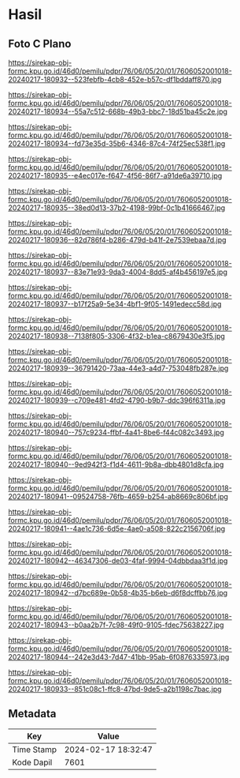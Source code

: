 # Hasil

## Foto C Plano

https://sirekap-obj-formc.kpu.go.id/46d0/pemilu/pdpr/76/06/05/20/01/7606052001018-20240217-180932--523febfb-4cb8-452e-b57c-df1bddaff870.jpg

https://sirekap-obj-formc.kpu.go.id/46d0/pemilu/pdpr/76/06/05/20/01/7606052001018-20240217-180934--55a7c512-668b-49b3-bbc7-18d51ba45c2e.jpg

https://sirekap-obj-formc.kpu.go.id/46d0/pemilu/pdpr/76/06/05/20/01/7606052001018-20240217-180934--fd73e35d-35b6-4346-87c4-74f25ec538f1.jpg

https://sirekap-obj-formc.kpu.go.id/46d0/pemilu/pdpr/76/06/05/20/01/7606052001018-20240217-180935--e4ec017e-f647-4f56-86f7-a91de6a39710.jpg

https://sirekap-obj-formc.kpu.go.id/46d0/pemilu/pdpr/76/06/05/20/01/7606052001018-20240217-180935--38ed0d13-37b2-4198-99bf-0c1b41666467.jpg

https://sirekap-obj-formc.kpu.go.id/46d0/pemilu/pdpr/76/06/05/20/01/7606052001018-20240217-180936--82d786f4-b286-479d-b41f-2e7539ebaa7d.jpg

https://sirekap-obj-formc.kpu.go.id/46d0/pemilu/pdpr/76/06/05/20/01/7606052001018-20240217-180937--83e71e93-9da3-4004-8dd5-af4b456197e5.jpg

https://sirekap-obj-formc.kpu.go.id/46d0/pemilu/pdpr/76/06/05/20/01/7606052001018-20240217-180937--b17f25a9-5e34-4bf1-9f05-1491edecc58d.jpg

https://sirekap-obj-formc.kpu.go.id/46d0/pemilu/pdpr/76/06/05/20/01/7606052001018-20240217-180938--7138f805-3306-4f32-b1ea-c8679430e3f5.jpg

https://sirekap-obj-formc.kpu.go.id/46d0/pemilu/pdpr/76/06/05/20/01/7606052001018-20240217-180939--36791420-73aa-44e3-a4d7-753048fb287e.jpg

https://sirekap-obj-formc.kpu.go.id/46d0/pemilu/pdpr/76/06/05/20/01/7606052001018-20240217-180939--c709e481-4fd2-4790-b9b7-ddc396f6311a.jpg

https://sirekap-obj-formc.kpu.go.id/46d0/pemilu/pdpr/76/06/05/20/01/7606052001018-20240217-180940--757c9234-ffbf-4a41-8be6-f44c082c3493.jpg

https://sirekap-obj-formc.kpu.go.id/46d0/pemilu/pdpr/76/06/05/20/01/7606052001018-20240217-180940--9ed942f3-f1d4-4611-9b8a-dbb4801d8cfa.jpg

https://sirekap-obj-formc.kpu.go.id/46d0/pemilu/pdpr/76/06/05/20/01/7606052001018-20240217-180941--09524758-76fb-4659-b254-ab8669c806bf.jpg

https://sirekap-obj-formc.kpu.go.id/46d0/pemilu/pdpr/76/06/05/20/01/7606052001018-20240217-180941--4ae1c736-6d5e-4ae0-a508-822c2156706f.jpg

https://sirekap-obj-formc.kpu.go.id/46d0/pemilu/pdpr/76/06/05/20/01/7606052001018-20240217-180942--46347306-de03-4faf-9994-04dbbdaa3f1d.jpg

https://sirekap-obj-formc.kpu.go.id/46d0/pemilu/pdpr/76/06/05/20/01/7606052001018-20240217-180942--d7bc689e-0b58-4b35-b6eb-d6f8dcffbb76.jpg

https://sirekap-obj-formc.kpu.go.id/46d0/pemilu/pdpr/76/06/05/20/01/7606052001018-20240217-180943--b0aa2b7f-7c98-49f0-9105-fdec75638227.jpg

https://sirekap-obj-formc.kpu.go.id/46d0/pemilu/pdpr/76/06/05/20/01/7606052001018-20240217-180944--242e3d43-7d47-41bb-95ab-6f0876335973.jpg

https://sirekap-obj-formc.kpu.go.id/46d0/pemilu/pdpr/76/06/05/20/01/7606052001018-20240217-180933--851c08c1-ffc8-47bd-9de5-a2b1198c7bac.jpg


## Metadata

| Key        | Value               |
| ---------- | ------------------- |
| Time Stamp | 2024-02-17 18:32:47 |
| Kode Dapil | 7601                |



